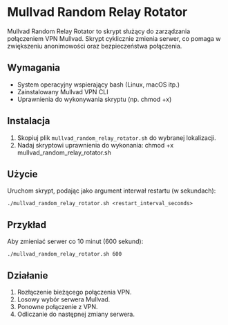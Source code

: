 # Mullvad Random Relay Rotator

Mullvad Random Relay Rotator to skrypt służący do zarządzania połączeniem VPN Mullvad. Skrypt cyklicznie zmienia serwer, co pomaga w zwiększeniu anonimowości oraz bezpieczeństwa połączenia.

## Wymagania

- System operacyjny wspierający bash (Linux, macOS itp.)
- Zainstalowany Mullvad VPN CLI
- Uprawnienia do wykonywania skryptu (np. chmod +x)

## Instalacja

1. Skopiuj plik `mullvad_random_relay_rotator.sh` do wybranej lokalizacji.
2. Nadaj skryptowi uprawnienia do wykonania:
chmod +x mullvad_random_relay_rotator.sh

## Użycie

Uruchom skrypt, podając jako argument interwał restartu (w sekundach):

```
./mullvad_random_relay_rotator.sh <restart_interval_seconds>
```

## Przykład
Aby zmieniać serwer co 10 minut (600 sekund):

```
./mullvad_random_relay_rotator.sh 600
```

## Działanie

1. Rozłączenie bieżącego połączenia VPN.
2. Losowy wybór serwera Mullvad.
3. Ponowne połączenie z VPN.
4. Odliczanie do następnej zmiany serwera.